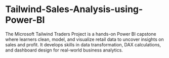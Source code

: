 # Tailwind-Sales-Analysis-using-Power-BI
The Microsoft Tailwind Traders Project is a hands-on Power BI capstone where learners clean, model, and visualize retail data to uncover insights on sales and profit. It develops skills in data transformation, DAX calculations, and dashboard design for real-world business analytics.

